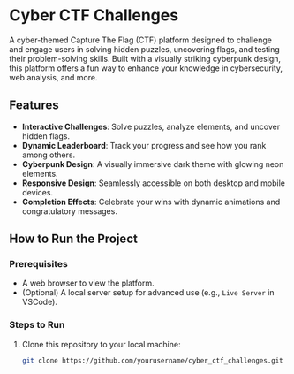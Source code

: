 # Cyber CTF Challenges

A cyber-themed Capture The Flag (CTF) platform designed to challenge and engage users in solving hidden puzzles, uncovering flags, and testing their problem-solving skills. Built with a visually striking cyberpunk design, this platform offers a fun way to enhance your knowledge in cybersecurity, web analysis, and more.

## Features

- **Interactive Challenges**: Solve puzzles, analyze elements, and uncover hidden flags.
- **Dynamic Leaderboard**: Track your progress and see how you rank among others.
- **Cyberpunk Design**: A visually immersive dark theme with glowing neon elements.
- **Responsive Design**: Seamlessly accessible on both desktop and mobile devices.
- **Completion Effects**: Celebrate your wins with dynamic animations and congratulatory messages.

## How to Run the Project

### Prerequisites
- A web browser to view the platform.
- (Optional) A local server setup for advanced use (e.g., `Live Server` in VSCode).

### Steps to Run
1. Clone this repository to your local machine:
   ```bash
   git clone https://github.com/yourusername/cyber_ctf_challenges.git
